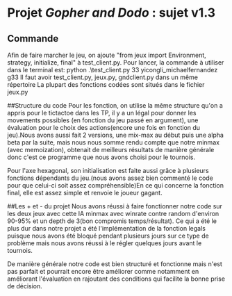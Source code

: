 # Projet *Gopher and Dodo* : sujet v1.3

## Commande
Afin de faire marcher le jeu, on ajoute "from jeux import Environment, strategy, initialize, final" à test_client.py.
Pour lancer, la commande à utiliser dans le terminal est: python .\test_client.py 33 yicongli_michaelfernandez g33
Il faut avoir test_client.py, jeux.py, gndclient.py dans un même répertoire
La plupart des fonctions codées sont situés dans le fichier jeux.py

##Structure du code
Pour les fonction, on utilise la même structure qu'on a appris pour le tictactoe dans les TP, il y a un légal pour donner les movements possibles (en fonction du jeu passé en argument), une évaluation pour le choix des actions(encore une fois en fonction du jeu).Nous avons aussi fait 2 versions, une mix-max au début puis une alpha beta par la suite, mais nous nous somme rendu compte que notre minmax (avec memoization), obtenait de meilleurs résultats de manière générale donc c'est ce programme que nous avons choisi pour le tournois.

Pour l'axe hexagonal, son initialisation est faite aussi grâce à plusieurs fonctions dépendants du jeu.(nous avons assez bien commenté le code pour que celui-ci soit assez compréhensible)En ce qui concerne la fonction final, elle est assez simple et renvoie le joueur gagant.

##Les + et - du projet
Nous avons réussi à faire fonctionner notre code sur les deux jeux avec cette IA minmax avec winrate contre random d'environ 90-95% et un depth de 3(bon compromis temps/résultat).
Ce qui a été le plus dur dans notre projet a été l'implémentation de la fonction legals puisque nous avons été bloqué pendant plusieurs jours sur ce type de problème mais nous avons réussi à le régler quelques jours avant le tournois.

De manière générale notre code est bien structuré et fonctionne mais n'est pas parfait et pourrait encore être améliorer comme notamment en améliorant l'évaluation en rajoutant des conditions qui facilite la bonne prise de décision.


